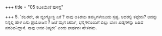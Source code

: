+++
title = "05 ಕಟಕಿಯೇಕೆ ಪುಳಿನ್ದ"

+++
5. `ಶಬರನೇ, ಈ ವ್ಯಂಗ್ಯೋಕ್ತಿ ಏಕೆ ? ನಾವು ಅತಿಶಯ ತಪಸ್ವಿಗಳೆಂಬುದು ಸ್ಪಷ್ಟ. ಅದರಲ್ಲಿ ತಪ್ಪೇನು? ಅದನ್ನು ನಿನ್ನಲ್ಲಿ ಹೇಳಿ ಏನು ಪ್ರಯೋಜನ ? ಜಟೆ ಮೃಗ ಚರ್ಮ, ಭಸ್ಮಗಳೊಂದಿಗೆ ಬಿಲ್ಲು ಬಾಣ ಖಡ್ಗಗಳನ್ನು ಹಿಡಿದ ಪರಶಿವನಿದ್ದಾನೆ.  ನಾವು ಅವನ ಶಿಷ್ಯರು' ಎಂದು ಪಾರ್ಥನು ಹೇಳಿದನು.